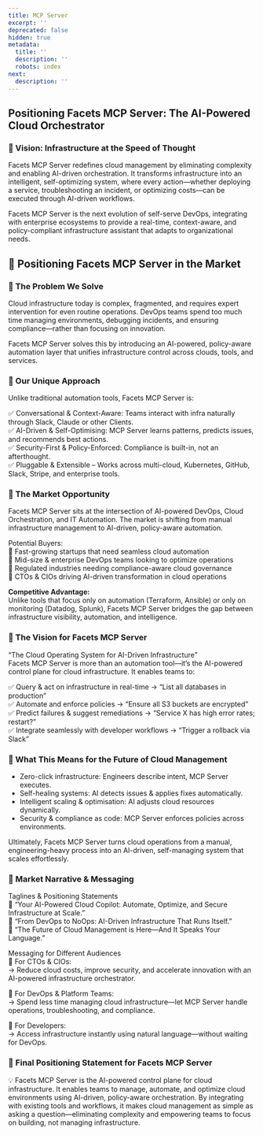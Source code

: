 ```yaml
---
title: MCP Server
excerpt: ''
deprecated: false
hidden: true
metadata:
  title: ''
  description: ''
  robots: index
next:
  description: ''
---
```

## Positioning Facets MCP Server: The AI-Powered Cloud Orchestrator

### 🔷 Vision: Infrastructure at the Speed of Thought

Facets MCP Server redefines cloud management by eliminating complexity and enabling AI-driven orchestration. It transforms infrastructure into an intelligent, self-optimizing system, where every action—whether deploying a service, troubleshooting an incident, or optimizing costs—can be executed through AI-driven workflows.

Facets MCP Server is the next evolution of self-serve DevOps, integrating with enterprise ecosystems to provide a real-time, context-aware, and policy-compliant infrastructure assistant that adapts to organizational needs.

## 🚀 Positioning Facets MCP Server in the Market

### 🔹 The Problem We Solve

Cloud infrastructure today is complex, fragmented, and requires expert intervention for even routine operations. DevOps teams spend too much time managing environments, debugging incidents, and ensuring compliance—rather than focusing on innovation.

Facets MCP Server solves this by introducing an AI-powered, policy-aware automation layer that unifies infrastructure control across clouds, tools, and services.

### 🔹 Our Unique Approach

Unlike traditional automation tools, Facets MCP Server is:

✅ Conversational & Context-Aware: Teams interact with infra naturally through Slack, Claude or other Clients.\
✅ AI-Driven & Self-Optimising: MCP Server learns patterns, predicts issues, and recommends best actions.\
✅ Security-First & Policy-Enforced: Compliance is built-in, not an afterthought.\
✅ Pluggable & Extensible – Works across multi-cloud, Kubernetes, GitHub, Slack, Stripe, and enterprise tools.

### 🔹 The Market Opportunity

Facets MCP Server sits at the intersection of AI-powered DevOps, Cloud Orchestration, and IT Automation. The market is shifting from manual infrastructure management to AI-driven, policy-aware automation.

Potential Buyers:\
🔹 Fast-growing startups that need seamless cloud automation\
🔹 Mid-size & enterprise DevOps teams looking to optimize operations\
🔹 Regulated industries needing compliance-aware cloud governance\
🔹 CTOs & CIOs driving AI-driven transformation in cloud operations

**Competitive Advantage:**\
Unlike tools that focus only on automation (Terraform, Ansible) or only on monitoring (Datadog, Splunk), Facets MCP Server bridges the gap between infrastructure visibility, automation, and intelligence.

### 🔷 The Vision for Facets MCP Server

“The Cloud Operating System for AI-Driven Infrastructure”\
Facets MCP Server is more than an automation tool—it’s the AI-powered control plane for cloud infrastructure. It enables teams to:

✅ Query & act on infrastructure in real-time → “List all databases in production”\
✅ Automate and enforce policies → “Ensure all S3 buckets are encrypted”\
✅ Predict failures & suggest remediations → “Service X has high error rates; restart?”\
✅ Integrate seamlessly with developer workflows → “Trigger a rollback via Slack”

### 🔹 What This Means for the Future of Cloud Management

* Zero-click infrastructure: Engineers describe intent, MCP Server executes. 
* Self-healing systems: AI detects issues & applies fixes automatically.
* Intelligent scaling & optimisation: AI adjusts cloud resources dynamically.
* Security & compliance as code: MCP Server enforces policies across environments.

Ultimately, Facets MCP Server turns cloud operations from a manual, engineering-heavy process into an AI-driven, self-managing system that scales effortlessly.

### 🔷 Market Narrative & Messaging

Taglines & Positioning Statements\
🔹 “Your AI-Powered Cloud Copilot: Automate, Optimize, and Secure Infrastructure at Scale.”\
🔹 “From DevOps to NoOps: AI-Driven Infrastructure That Runs Itself.”\
🔹 “The Future of Cloud Management is Here—And It Speaks Your Language.”

Messaging for Different Audiences\
🔹 For CTOs & CIOs:\
→ Reduce cloud costs, improve security, and accelerate innovation with an AI-powered infrastructure orchestrator.

🔹 For DevOps & Platform Teams:\
→ Spend less time managing cloud infrastructure—let MCP Server handle operations, troubleshooting, and compliance.

🔹 For Developers:\
→ Access infrastructure instantly using natural language—without waiting for DevOps.

### 🚀 Final Positioning Statement for Facets MCP Server

💡 Facets MCP Server is the AI-powered control plane for cloud infrastructure. It enables teams to manage, automate, and optimize cloud environments using AI-driven, policy-aware orchestration. By integrating with existing tools and workflows, it makes cloud management as simple as asking a question—eliminating complexity and empowering teams to focus on building, not managing infrastructure.
